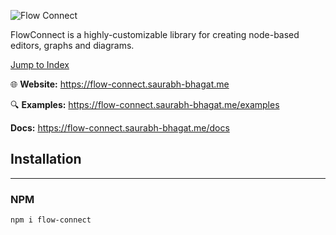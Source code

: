 ![Flow Connect](media://flow-connect-index.png)

FlowConnect is a highly-customizable library for creating node-based editors, graphs and diagrams.

[Jump to Index](modules.html)

🌐 **Website:** https://flow-connect.saurabh-bhagat.me

🔍 **Examples:** https://flow-connect.saurabh-bhagat.me/examples

**Docs:** https://flow-connect.saurabh-bhagat.me/docs


## Installation
---

### NPM

```shell
npm i flow-connect
```